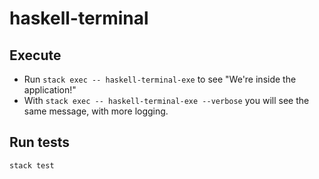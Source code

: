 # haskell-terminal

## Execute  

* Run `stack exec -- haskell-terminal-exe` to see "We're inside the application!"
* With `stack exec -- haskell-terminal-exe --verbose` you will see the same message, with more logging.

## Run tests

`stack test`
